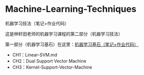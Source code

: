 # Machine-Learning-Techniques
机器学习技法（笔记+作业代码）

这是林轩田老师的机器学习课程的第二部分（机器学习技法）

第一部分（机器学习基石）在这里：[机器学习基石（笔记+作业代码）](https://github.com/Chillstepp/Machine-Learning-Foundations)

 - CH1：Linear-SVM.md
 - CH2：Dual Support Vector Machine
 - CH3：Kernel-Support-Vector-Machine
